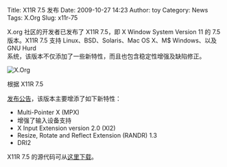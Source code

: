 Title: X11R 7.5 发布
Date: 2009-10-27 14:23
Author: toy
Category: News
Tags: X.Org
Slug: x11r-75

X.org 社区的开发者已发布了 X11R 7.5，即 X Window System Version 11 的
7.5  
版本。X11R 7.5 支持 Linux、BSD、Solaris、Mac OS X、M$ Windows、以及
GNU Hurd  
系统，该版本不仅添加了一些新特性，而且也包含稳定性增强及缺陷修正。

![X.Org](http://i.linuxtoy.org/i/2007/09/xorg.png)

根据 X11R 7.5  

[发布公告](http://www.x.org/releases/X11R7.5/)，该版本主要增添了如下新特性：

* Multi-Pointer X (MPX)  
* 增强了输入设备支持  
* X Input Extension version 2.0 (XI2)  
* Resize, Rotate and Reflect Extension (RANDR) 1.3  
* DRI2

X11R 7.5
的源代码可从[这里下载](http://www.x.org/releases/X11R7.5/src/)。
